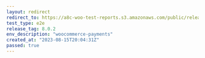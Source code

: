 ```yaml
---
layout: redirect
redirect_to: https://a8c-woo-test-reports.s3.amazonaws.com/public/release/8.0.2/woocommerce-payments/e2e/index.html
test_type: e2e
release_tag: 8.0.2
env_description: "woocommerce-payments"
created_at: "2023-08-15T20:04:31Z"
passed: true
---
```


